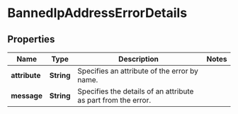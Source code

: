 

# BannedIpAddressErrorDetails


## Properties

Name | Type | Description | Notes
------------ | ------------- | ------------- | -------------
**attribute** | **String** | Specifies an attribute of the error by name. | 
**message** | **String** | Specifies the details of an attribute as part from the error. | 



